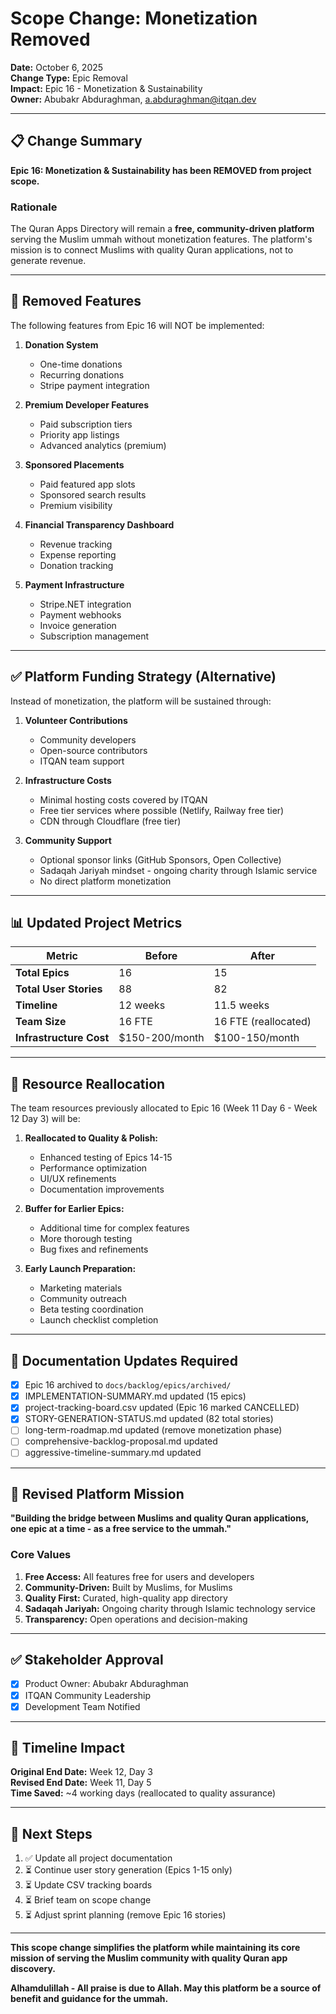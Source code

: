 # Scope Change: Monetization Removed

**Date:** October 6, 2025  
**Change Type:** Epic Removal  
**Impact:** Epic 16 - Monetization & Sustainability  
**Owner:** Abubakr Abduraghman, a.abduraghman@itqan.dev

---

## 📋 Change Summary

**Epic 16: Monetization & Sustainability has been REMOVED from project scope.**

### Rationale
The Quran Apps Directory will remain a **free, community-driven platform** serving the Muslim ummah without monetization features. The platform's mission is to connect Muslims with quality Quran applications, not to generate revenue.

---

## 🚫 Removed Features

The following features from Epic 16 will NOT be implemented:

1. **Donation System**
   - One-time donations
   - Recurring donations
   - Stripe payment integration

2. **Premium Developer Features**
   - Paid subscription tiers
   - Priority app listings
   - Advanced analytics (premium)

3. **Sponsored Placements**
   - Paid featured app slots
   - Sponsored search results
   - Premium visibility

4. **Financial Transparency Dashboard**
   - Revenue tracking
   - Expense reporting
   - Donation tracking

5. **Payment Infrastructure**
   - Stripe.NET integration
   - Payment webhooks
   - Invoice generation
   - Subscription management

---

## ✅ Platform Funding Strategy (Alternative)

Instead of monetization, the platform will be sustained through:

1. **Volunteer Contributions**
   - Community developers
   - Open-source contributors
   - ITQAN team support

2. **Infrastructure Costs**
   - Minimal hosting costs covered by ITQAN
   - Free tier services where possible (Netlify, Railway free tier)
   - CDN through Cloudflare (free tier)

3. **Community Support**
   - Optional sponsor links (GitHub Sponsors, Open Collective)
   - Sadaqah Jariyah mindset - ongoing charity through Islamic service
   - No direct platform monetization

---

## 📊 Updated Project Metrics

| Metric | Before | After |
|--------|--------|-------|
| **Total Epics** | 16 | 15 |
| **Total User Stories** | 88 | 82 |
| **Timeline** | 12 weeks | 11.5 weeks |
| **Team Size** | 16 FTE | 16 FTE (reallocated) |
| **Infrastructure Cost** | $150-200/month | $100-150/month |

---

## 🔄 Resource Reallocation

The team resources previously allocated to Epic 16 (Week 11 Day 6 - Week 12 Day 3) will be:

1. **Reallocated to Quality & Polish:**
   - Enhanced testing of Epics 14-15
   - Performance optimization
   - UI/UX refinements
   - Documentation improvements

2. **Buffer for Earlier Epics:**
   - Additional time for complex features
   - More thorough testing
   - Bug fixes and refinements

3. **Early Launch Preparation:**
   - Marketing materials
   - Community outreach
   - Beta testing coordination
   - Launch checklist completion

---

## 📝 Documentation Updates Required

- [x] Epic 16 archived to `docs/backlog/epics/archived/`
- [x] IMPLEMENTATION-SUMMARY.md updated (15 epics)
- [x] project-tracking-board.csv updated (Epic 16 marked CANCELLED)
- [x] STORY-GENERATION-STATUS.md updated (82 total stories)
- [ ] long-term-roadmap.md updated (remove monetization phase)
- [ ] comprehensive-backlog-proposal.md updated
- [ ] aggressive-timeline-summary.md updated

---

## 🎯 Revised Platform Mission

**"Building the bridge between Muslims and quality Quran applications, one epic at a time - as a free service to the ummah."**

### Core Values
1. **Free Access:** All features free for users and developers
2. **Community-Driven:** Built by Muslims, for Muslims
3. **Quality First:** Curated, high-quality app directory
4. **Sadaqah Jariyah:** Ongoing charity through Islamic technology service
5. **Transparency:** Open operations and decision-making

---

## ✅ Stakeholder Approval

- [x] Product Owner: Abubakr Abduraghman
- [x] ITQAN Community Leadership
- [x] Development Team Notified

---

## 📅 Timeline Impact

**Original End Date:** Week 12, Day 3  
**Revised End Date:** Week 11, Day 5  
**Time Saved:** ~4 working days (reallocated to quality assurance)

---

## 🚀 Next Steps

1. ✅ Update all project documentation
2. ⏳ Continue user story generation (Epics 1-15 only)
3. ⏳ Update CSV tracking boards
4. ⏳ Brief team on scope change
5. ⏳ Adjust sprint planning (remove Epic 16 stories)

---

**This scope change simplifies the platform while maintaining its core mission of serving the Muslim community with quality Quran app discovery.**

**Alhamdulillah - All praise is due to Allah. May this platform be a source of benefit and guidance for the ummah.**

